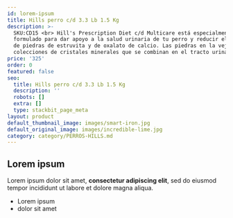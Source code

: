 ```yaml
---
id: lorem-ipsum
title: Hills perro c/d 3.3 Lb 1.5 Kg
description: >-
  SKU:CD15 <br> Hill's Prescription Diet c/d Multicare está especialmente
  formulado para dar apoyo a la salud urinaria de tu perro y reducir el riesgo
  de piedras de estruvita y de oxalato de calcio. Las piedras en la vejiga son
  colecciones de cristales minerales que se combinan en el tracto urinario.
price: '325'
order: 0
featured: false
seo:
  title: Hills perro c/d 3.3 Lb 1.5 Kg
  description: ''
  robots: []
  extra: []
  type: stackbit_page_meta
layout: product
default_thumbnail_image: images/smart-iron.jpg
default_original_image: images/incredible-lime.jpg
category: category/PERROS-HILLS.md
---
```

## Lorem ipsum

Lorem ipsum dolor sit amet, **consectetur adipiscing elit**, sed do eiusmod tempor incididunt ut labore et dolore magna aliqua.

- Lorem ipsum
- dolor sit amet